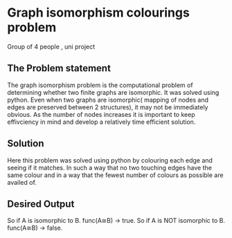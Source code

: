 # Graph isomorphism colourings problem

Group of 4 people , uni project 

## The Problem statement 
The graph isomorphism problem is the computational problem of determining whether two finite graphs are isomorphic.
It was solved using python. Even when two graphs are isomorphic( mapping of nodes and edges are preserved between 2 structures), it may not be immediately obvious. As the number of nodes increases it is important to keep effivciency in mind and develop a relatively time efficient solution. 

## Solution  
Here this problem was solved using python by colouring each edge and seeing if it matches. In such a way that no two touching edges have the same colour and in a way that the fewest number of colours as possible are availed of. 

## Desired Output
So if A is isomorphic to B. func(A≅B) -> true. 
So if A is NOT isomorphic to B. func(A≅B) -> false. 
